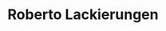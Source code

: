 ---
title: "Roberto Lackierungen"
url: /gingen-an-der-fils/roberto-lackierungen/
shop: Autowerkstatt
---